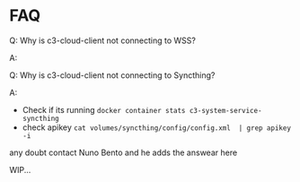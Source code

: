# FAQ

Q: Why is c3-cloud-client not connecting to WSS?

A: 

Q: Why is c3-cloud-client not connecting to Syncthing?

A: 
- Check if its running `docker container stats c3-system-service-syncthing`
- check apikey `cat volumes/syncthing/config/config.xml  | grep apikey -i`

any doubt contact Nuno Bento and he adds the answear here

WIP...